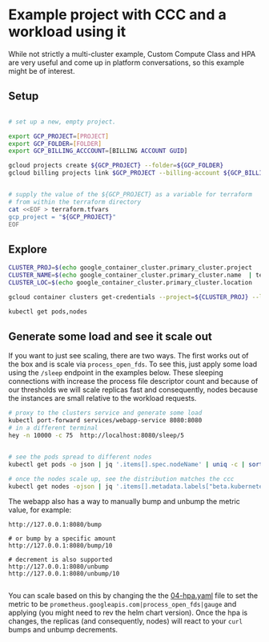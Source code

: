 

# Example project with CCC and a workload using it

While not strictly a multi-cluster example, Custom Compute Class and HPA are 
very useful and come up in platform conversations, so this example might be
of interest.


## Setup

```bash

# set up a new, empty project. 

export GCP_PROJECT=[PROJECT]
export GCP_FOLDER=[FOLDER]
export GCP_BILLING_ACCCOUNT=[BILLING ACCOUNT GUID]

gcloud projects create ${GCP_PROJECT} --folder=${GCP_FOLDER}
gcloud billing projects link $GCP_PROJECT --billing-account ${GCP_BILLING_ACCOUNT}


# supply the value of the ${GCP_PROJECT} as a variable for terraform
# from within the terraform directory
cat <<EOF > terraform.tfvars
gcp_project = "${GCP_PROJECT}"
EOF

```

## Explore

```bash
CLUSTER_PROJ=$(echo google_container_cluster.primary_cluster.project  | terraform console | tr -d '"')
CLUSTER_NAME=$(echo google_container_cluster.primary_cluster.name  | terraform console | tr -d '"')
CLUSTER_LOC=$(echo google_container_cluster.primary_cluster.location  | terraform console | tr -d '"')

gcloud container clusters get-credentials --project=${CLUSTER_PROJ} --location=${CLUSTER_LOC} ${CLUSTER_NAME}

kubectl get pods,nodes
```

## Generate some load and see it scale out

If you want to just see scaling, there are two ways. The first works out of the box and is scale via `process_open_fds`. To see this, just apply some load using the `/sleep` endpoint in the examples below. These sleeping connections with increase the process file descriptor count and because of our thresholds we will scale replicas fast and consequently, nodes because the instances are small relative to the workload requests.

```bash
# proxy to the clusters service and generate some load
kubectl port-forward services/webapp-service 8080:8080 
# in a different terminal
hey -n 10000 -c 75  http://localhost:8080/sleep/5 


# see the pods spread to different nodes
kubectl get pods -o json | jq '.items[].spec.nodeName' | uniq -c | sort -rn

# once the nodes scale up, see the distribution matches the ccc
kubectl get nodes -ojson | jq '.items[].metadata.labels["beta.kubernetes.io/instance-type"]'  | uniq -c

```

The webapp also has a way to manually bump and unbump the metric value, for example:

```
http://127.0.0.1:8080/bump

# or bump by a specific amount
http://127.0.0.1:8080/bump/10

# decrement is also supported
http://127.0.0.1:8080/unbump
http://127.0.0.1:8080/unbump/10


```

You can scale based on this by changing the the [04-hpa.yaml](./helm-charts/ccc-example/templates/04-hpa.yaml) file to set the metric to be `prometheus.googleapis.com|process_open_fds|gauge` and applying (you might need to rev the helm chart version). Once the hpa is changes, the replicas (and consequently, nodes) will react to your `curl` bumps and unbump decrements.
